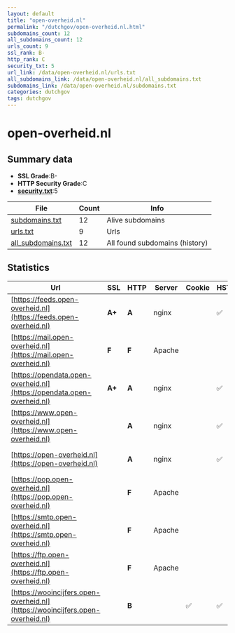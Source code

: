 ```yaml
---
layout: default
title: "open-overheid.nl"
permalink: "/dutchgov/open-overheid.nl.html"
subdomains_count: 12
all_subdomains_count: 12
urls_count: 9
ssl_rank: B-
http_rank: C
security_txt: 5
url_link: /data/open-overheid.nl/urls.txt
all_subdomains_link: /data/open-overheid.nl/all_subdomains.txt
subdomains_link: /data/open-overheid.nl/subdomains.txt
categories: dutchgov
tags: dutchgov
---
```



# open-overheid.nl
## Summary data


 - **SSL Grade**:B-
 - **HTTP Security Grade**:C
 - **[security.txt](https://www.digitaleoverheid.nl/nieuws/standaard-security-txt-nu-verplicht-voor-overheid/)**:5


| File       | Count | Info |
|------------|-------|------|
|[subdomains.txt](/DutchGovScope/data/open-overheid.nl/subdomains.txt)|12|Alive subdomains|
|[urls.txt](/DutchGovScope/data/open-overheid.nl/urls.txt)|9|Urls|
|[all_subdomains.txt](/DutchGovScope/data/open-overheid.nl/all_subdomains.txt)|12|All found subdomains (history)|


## Statistics


| Url | SSL | HTTP | Server | Cookie | HSTS | CORS | CTO | CSP | XFO | XXP | RP |FP| Tech |Title |
|--------|-------|-------|------|------|------|------|------|------|------|------|------|------|------|------|
|[https://feeds.open-overheid.nl](https://feeds.open-overheid.nl)| **A+**| **A**|nginx| |:white_check_mark: | | | | :white_check_mark: | :white_check_mark: | :white_check_mark: | |HSTS Nginx||
|[https://mail.open-overheid.nl](https://mail.open-overheid.nl)| **F**| **F**|Apache| | | | | | | | :white_check_mark: | |Apache HTTP Server|Domein niet gevo...|
|[https://opendata.open-overheid.nl](https://opendata.open-overheid.nl)| **A+**| **A**|nginx| |:white_check_mark: | | | | :white_check_mark: | :white_check_mark: | :white_check_mark: | |HSTS Nginx||
|[https://www.open-overheid.nl](https://www.open-overheid.nl)| | **A**|nginx| |:white_check_mark: | | |:warning: | :white_check_mark: | :white_check_mark: | :white_check_mark: | |Bloomreach HSTS Nginx|Home | Open Over...|
|[https://open-overheid.nl](https://open-overheid.nl)| | **A**|nginx| |:white_check_mark: | | |:warning: | :white_check_mark: | :white_check_mark: | :white_check_mark: | |HSTS Nginx|301 Moved Perman...|
|[https://pop.open-overheid.nl](https://pop.open-overheid.nl)| | **F**|Apache| | | | | | | | :white_check_mark: | |Apache HTTP Server|Domein niet gevo...|
|[https://smtp.open-overheid.nl](https://smtp.open-overheid.nl)| | **F**|Apache| | | | | | | | :white_check_mark: | |Apache HTTP Server|Domein niet gevo...|
|[https://ftp.open-overheid.nl](https://ftp.open-overheid.nl)| | **F**|Apache| | | | | | | | :white_check_mark: | |Apache HTTP Server|Domein niet gevo...|
|[https://wooincijfers.open-overheid.nl](https://wooincijfers.open-overheid.nl)| | **B**||:white_check_mark: |:white_check_mark: | :warning:| | :white_check_mark:| :white_check_mark: | | :white_check_mark: | |HSTS Node.js Nuxt.js Vue.js|Woo in cijfers|

